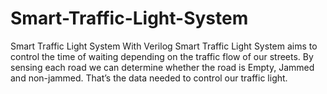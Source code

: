 # Smart-Traffic-Light-System
Smart Traffic Light System With Verilog
Smart Traffic Light System aims to control the time of waiting depending on the traffic flow of our streets. By sensing each road we can determine whether the road is Empty, Jammed and non-jammed. That’s the data needed to control our traffic light.
